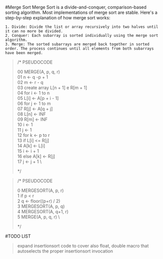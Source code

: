 #Merge Sort
Merge Sort is a divide-and-conquer, comparison-based sorting algorithm.
Most implementations of merge sort are stable.
Here's a step-by-step explanation of how merge sort works:

    1. Divide: Divide the list or array recursively into two halves until it can no more be divided.
    2. Conquer: Each subarray is sorted individually using the merge sort algorithm.
    3. Merge: The sorted subarrays are merged back together in sorted order. The process continues until all elements from both subarrays have been merged.

<blockquote>
/* PSEUDOCODE

00    MERGE(A, p, q, r) \
01        n ← q -p + 1 \
02        m ← r - q \
03        create array L[n + 1] e R[m + 1] \
04        for i ← 1 to n \
05            L[i] ← A[p + i - 1] \
06        for j ← 1 to m \
07            R[j] ← A[q + j] \
08        L[n] ← INF \
09        R[m] ← INF \
10        i ← 1 \
11        j ← 1 \
12        for k ← p to r \
13            if L[i] <= R[j] \
14                A[k] ← L[i] \
15                i ← i + 1 \
16            else A[k] ← R[j] \
17                j ← j + 1 \

*/
</blockquote>

<blockquote>
/* PSEUDOCODE

0    MERGESORT(A, p, r) \
1        if p < r \
2            q ← floor((p+r) / 2) \
3            MERGESORT(A, p, q) \
4            MERGESORT(A, q+1, r) \
5            MERGE(A, p, q, r) \

*/
</blockquote>

#TODO LIST

> expand insertionsort code to cover also float, double
> macro that autoselects the proper insertionsort invocation